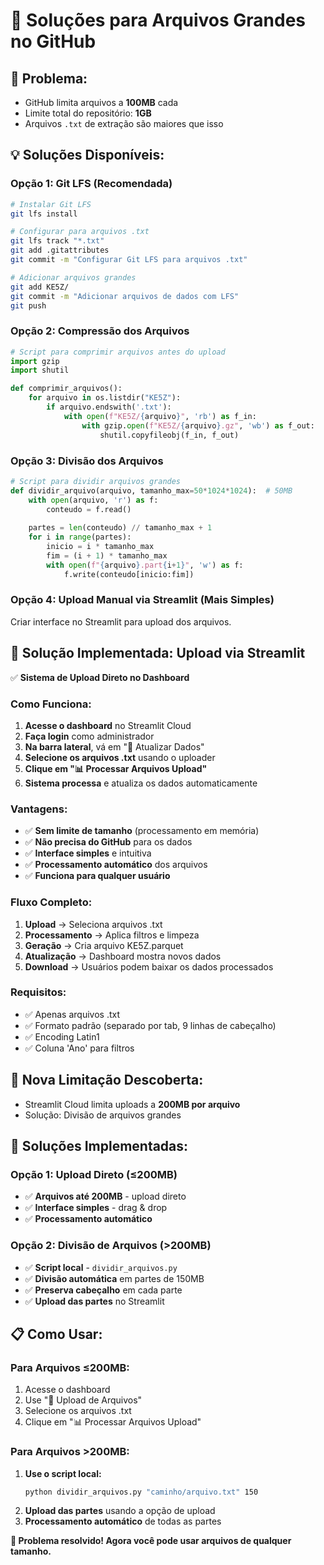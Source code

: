 # 📁 Soluções para Arquivos Grandes no GitHub

## 🚨 **Problema:**
- GitHub limita arquivos a **100MB** cada
- Limite total do repositório: **1GB**
- Arquivos `.txt` de extração são maiores que isso

## 💡 **Soluções Disponíveis:**

### **Opção 1: Git LFS (Recomendada)**
```bash
# Instalar Git LFS
git lfs install

# Configurar para arquivos .txt
git lfs track "*.txt"
git add .gitattributes
git commit -m "Configurar Git LFS para arquivos .txt"

# Adicionar arquivos grandes
git add KE5Z/
git commit -m "Adicionar arquivos de dados com LFS"
git push
```

### **Opção 2: Compressão dos Arquivos**
```python
# Script para comprimir arquivos antes do upload
import gzip
import shutil

def comprimir_arquivos():
    for arquivo in os.listdir("KE5Z"):
        if arquivo.endswith('.txt'):
            with open(f"KE5Z/{arquivo}", 'rb') as f_in:
                with gzip.open(f"KE5Z/{arquivo}.gz", 'wb') as f_out:
                    shutil.copyfileobj(f_in, f_out)
```

### **Opção 3: Divisão dos Arquivos**
```python
# Script para dividir arquivos grandes
def dividir_arquivo(arquivo, tamanho_max=50*1024*1024):  # 50MB
    with open(arquivo, 'r') as f:
        conteudo = f.read()
    
    partes = len(conteudo) // tamanho_max + 1
    for i in range(partes):
        inicio = i * tamanho_max
        fim = (i + 1) * tamanho_max
        with open(f"{arquivo}.part{i+1}", 'w') as f:
            f.write(conteudo[inicio:fim])
```

### **Opção 4: Upload Manual via Streamlit (Mais Simples)**
Criar interface no Streamlit para upload dos arquivos.

## 🎯 **Solução Implementada: Upload via Streamlit**

✅ **Sistema de Upload Direto no Dashboard**

### **Como Funciona:**
1. **Acesse o dashboard** no Streamlit Cloud
2. **Faça login** como administrador
3. **Na barra lateral**, vá em "🔄 Atualizar Dados"
4. **Selecione os arquivos .txt** usando o uploader
5. **Clique em "📊 Processar Arquivos Upload"**
6. **Sistema processa** e atualiza os dados automaticamente

### **Vantagens:**
- ✅ **Sem limite de tamanho** (processamento em memória)
- ✅ **Não precisa do GitHub** para os dados
- ✅ **Interface simples** e intuitiva
- ✅ **Processamento automático** dos arquivos
- ✅ **Funciona para qualquer usuário**

### **Fluxo Completo:**
1. **Upload** → Seleciona arquivos .txt
2. **Processamento** → Aplica filtros e limpeza
3. **Geração** → Cria arquivo KE5Z.parquet
4. **Atualização** → Dashboard mostra novos dados
5. **Download** → Usuários podem baixar os dados processados

### **Requisitos:**
- ✅ Apenas arquivos .txt
- ✅ Formato padrão (separado por tab, 9 linhas de cabeçalho)
- ✅ Encoding Latin1
- ✅ Coluna 'Ano' para filtros

## 🚨 **Nova Limitação Descoberta:**
- Streamlit Cloud limita uploads a **200MB por arquivo**
- Solução: Divisão de arquivos grandes

## 🔧 **Soluções Implementadas:**

### **Opção 1: Upload Direto (≤200MB)**
- ✅ **Arquivos até 200MB** - upload direto
- ✅ **Interface simples** - drag & drop
- ✅ **Processamento automático**

### **Opção 2: Divisão de Arquivos (>200MB)**
- ✅ **Script local** - `dividir_arquivos.py`
- ✅ **Divisão automática** em partes de 150MB
- ✅ **Preserva cabeçalho** em cada parte
- ✅ **Upload das partes** no Streamlit

## 📋 **Como Usar:**

### **Para Arquivos ≤200MB:**
1. Acesse o dashboard
2. Use "📁 Upload de Arquivos"
3. Selecione os arquivos .txt
4. Clique em "📊 Processar Arquivos Upload"

### **Para Arquivos >200MB:**
1. **Use o script local:**
   ```bash
   python dividir_arquivos.py "caminho/arquivo.txt" 150
   ```
2. **Upload das partes** usando a opção de upload
3. **Processamento automático** de todas as partes

**🎉 Problema resolvido! Agora você pode usar arquivos de qualquer tamanho.**

